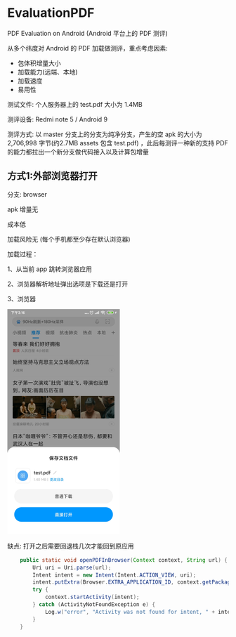 # EvaluationPDF
PDF Evaluation on Android (Android 平台上的 PDF 测评)



从多个纬度对 Android 的 PDF 加载做测评，重点考虑因素:

- 包体积增量大小
- 加载能力(远端、本地)
- 加载速度
- 易用性



测试文件: 个人服务器上的 test.pdf  大小为 1.4MB

测评设备: Redmi note 5 / Android 9

测评方式: 以 master 分支上的分支为纯净分支，产生的空 apk 的大小为 2,706,998  字节(约2.7MB assets 包含 test.pdf) ，此后每测评一种新的支持 PDF 的能力都拉出一个新分支做代码接入以及计算包增量



## 方式1:外部浏览器打开

分支: browser 

apk 增量无

成本低

加载风险无 (每个手机都至少存在默认浏览器)

加载过程：

1、从当前 app 跳转浏览器应用

2、浏览器解析地址弹出选项是下载还是打开

3、浏览器

<img src="./images/browser_open.jpg" alt="browser_open" style="zoom:50%;" />

缺点: 打开之后需要回退栈几次才能回到原应用



```java
    public static void openPDFInBrowser(Context context, String url) {
        Uri uri = Uri.parse(url);
        Intent intent = new Intent(Intent.ACTION_VIEW, uri);
        intent.putExtra(Browser.EXTRA_APPLICATION_ID, context.getPackageName());
        try {
            context.startActivity(intent);
        } catch (ActivityNotFoundException e) {
            Log.w("error", "Activity was not found for intent, " + intent.toString());
        }
    }

```

